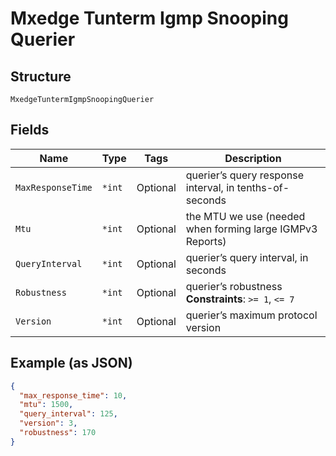 
# Mxedge Tunterm Igmp Snooping Querier

## Structure

`MxedgeTuntermIgmpSnoopingQuerier`

## Fields

| Name | Type | Tags | Description |
|  --- | --- | --- | --- |
| `MaxResponseTime` | `*int` | Optional | querier’s query response interval, in tenths-of-seconds |
| `Mtu` | `*int` | Optional | the MTU we use (needed when forming large IGMPv3 Reports) |
| `QueryInterval` | `*int` | Optional | querier’s query interval, in seconds |
| `Robustness` | `*int` | Optional | querier’s robustness<br>**Constraints**: `>= 1`, `<= 7` |
| `Version` | `*int` | Optional | querier’s maximum protocol version |

## Example (as JSON)

```json
{
  "max_response_time": 10,
  "mtu": 1500,
  "query_interval": 125,
  "version": 3,
  "robustness": 170
}
```

